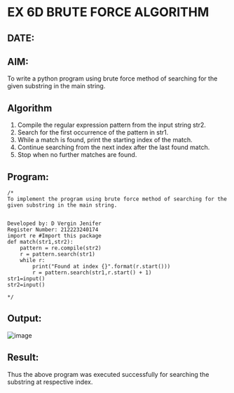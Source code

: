 # EX 6D BRUTE FORCE ALGORITHM
## DATE:
## AIM:
To write a python program using brute force method of searching for the given substring in the main string.




## Algorithm
1. Compile the regular expression pattern from the input string str2.
2. Search for the first occurrence of the pattern in str1.
3. While a match is found, print the starting index of the match.
4. Continue searching from the next index after the last found match.
5. Stop when no further matches are found.
## Program:
```
/*
To implement the program using brute force method of searching for the given substring in the main string.


Developed by: D Vergin Jenifer
Register Number: 212223240174
import re #Import this package
def match(str1,str2):
    pattern = re.compile(str2)
    r = pattern.search(str1)
    while r:
        print("Found at index {}".format(r.start()))
        r = pattern.search(str1,r.start() + 1)
str1=input()
str2=input()

*/
```

## Output:

![image](https://github.com/user-attachments/assets/27541d5d-1cbe-459e-a045-95b29b0dde75)


## Result:
Thus the above program was executed successfully for searching the substring at respective index.
